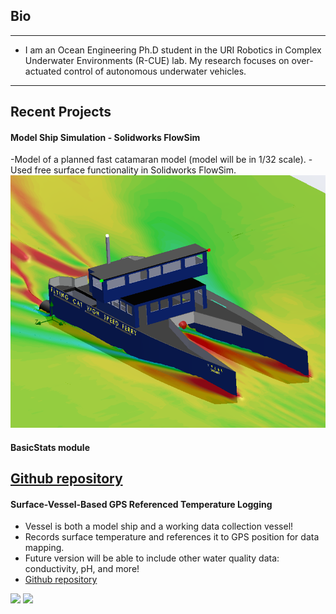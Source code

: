 ## Bio
---
* I am an Ocean Engineering Ph.D student in the URI Robotics in Complex Underwater Environments (R-CUE) lab. My research focuses on over-actuated control of autonomous underwater vehicles.


---
## Recent Projects

#### Model Ship Simulation - Solidworks FlowSim
-Model of a planned fast catamaran model (model will be in 1/32 scale).
-Used free surface functionality in Solidworks FlowSim.
<img src="images/Capture.PNG?raw=true"/>

#### BasicStats module

[Github repository](https://github.com/asonderg/BasicStats)
---

#### Surface-Vessel-Based GPS Referenced Temperature Logging
- Vessel is both a model ship and a working data collection vessel!
- Records surface temperature and references it to GPS position for data mapping.
- Future version will be able to include other water quality data: conductivity, pH, and more!
- [Github repository](https://github.com/asonderg/Surface-Vessel-Temp-Logger)

<img src="/images/IMG_4654.PNG?raw=true"/>
<img src="/images/IMG_6314.PNG?raw=true"/>
